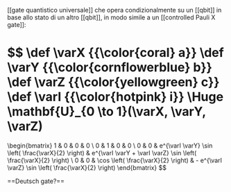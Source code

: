 [[gate quantistico universale]] che opera condizionalmente su un [[qbit]] in base allo stato di un altro [[qbit]], in modo simile a un [[controlled Pauli X gate]]:

$$
\def \varX {{\color{coral} a}}
\def \varY {{\color{cornflowerblue} b}}
\def \varZ {{\color{yellowgreen} c}}
\def \varI {{\color{hotpink} i}}
\Huge
\mathbf{U}_{0 \to 1}(\varX, \varY, \varZ)
=
\begin{bmatrix}
1 & 0 & 0 & 0 \\
0 & 1 & 0 & 0 \\
0 & 0 & e^{\varI \varY} \sin \left( \frac{\varX}{2} \right) & e^{\varI \varY + \varI \varZ} \sin \left( \frac{\varX}{2} \right) \\
0 & 0 & \cos \left( \frac{\varX}{2} \right) &
	- e^{\varI \varZ} \sin \left( \frac{\varX}{2} \right)
\end{bmatrix}
$$

==Deutsch gate?==
